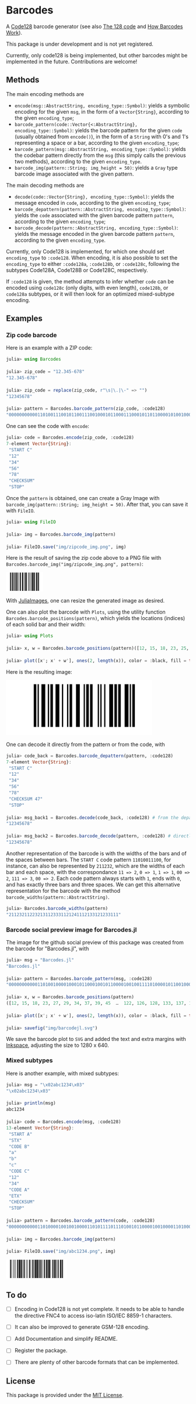 # Barcodes

A [Code128](https://en.wikipedia.org/wiki/Code_128) barcode generator (see also [The 128 code](http://grandzebu.net/informatique/codbar-en/code128.htm) and [How Barcodes Work](https://courses.cs.washington.edu/courses/cse370/01au/minirproject/BarcodeBattlers/barcodes.html)).

This package is under development and is not yet registered.

Currently, only code128 is being implemented, but other barcodes might be implemented in the future. Contributions are welcome!

## Methods

The main encoding methods are 

* `encode(msg::AbstractString, encoding_type::Symbol)`: yields a symbolic encoding for the given `msg`, in the form of a `Vector{String}`, according to the given `encoding_type`;
* `barcode_pattern(code::Vector{<:AbstractString}, encoding_type::Symbol)`: yields the barcode pattern for the given `code` (usually obtained from `encode()`), in the form of a `String` with 0's and 1's representing a space or a bar, according to the given `encoding_type`;
* `barcode_pattern(msg::AbstractString, encoding_type::Symbol)`: yields the codebar pattern directly from the `msg` (this simply calls the previous two methods), according to the given `encoding_type`.
* `barcode_img(pattern::String; img_height = 50)`: yields a `Gray` type barcode image associated with the given pattern.

The main decoding methods are
* `decode(code::Vector{String}, encoding_type::Symbol)`: yields the message encoded in `code`, according to the given `encoding_type`;
* `barcode_depattern(pattern::AbstractString, encoding_type::Symbol)`: yields the `code` associated with the given barcode pattern `pattern`, according to the given `encoding_type`;
* `barcode_decode(pattern::AbstractString, encoding_type::Symbol)`: yields the message encoded in the given barcode pattern `pattern`, according to the given `encoding_type`.

Currently, only Code128 is implemented, for which one should set `encoding_type` to `:code128`. When encoding, it is also possible to set the `encoding_type` to either `:code128a`, `:code128b`, or `:code128c`, following the subtypes Code128A, Code128B or Code128C, respectively.

If `:code128` is given, the method attempts to infer whether `code` can be encoded using `code128c` (only digits, with even length), `code128b`, or `code128a` subtypes, or it will then look for an optimized mixed-subtype encoding.

## Examples

### Zip code barcode

Here is an example with a ZIP code:

```julia
julia> using Barcodes

julia> zip_code = "12.345-678"
"12.345-678"

julia> zip_code = replace(zip_code, r"\s|\.|\-" => "")
"12345678"

julia> pattern = Barcodes.barcode_pattern(zip_code, :code128)
"00000000000110100111001011001110010001011000111000101101100001010010001110110110001110101100000000000"
```

One can see the code with `encode`:

```julia
julia> code = Barcodes.encode(zip_code, :code128)
7-element Vector{String}:
 "START C"
 "12"
 "34"
 "56"
 "78"
 "CHECKSUM"
 "STOP"
```

Once the `pattern` is obtained, one can create a Gray Image with `barcode_img(pattern::String; img_height = 50)`. After that, you can save it with `FileIO`.

```julia
julia> using FileIO

julia> img = Barcodes.barcode_img(pattern)

julia> FileIO.save("img/zipcode_img.png", img)
```

Here is the result of saving the zip code above to a PNG file with `Barcodes.barcode_img("img/zipcode_img.png", pattern)`:

![Zip Code 12.345-678](img/zipcode_img.png)

With [JuliaImages](https://juliaimages.org/stable/), one can resize the generated image as desired.

One can also plot the barcode with `Plots`, using the utility function `Barcodes.barcode_positions(pattern)`, which yields the locations (indices) of each solid bar and their width:

```julia
julia> using Plots

julia> x, w = Barcodes.barcode_positions(pattern)([12, 15, 18, 23, 25, 29, 34, 38, 40, 45  …  56, 62, 64, 67, 71, 75, 78, 83, 87, 89], [2, 1, 3, 1, 2, 3, 1, 1, 2, 3  …  2, 1, 1, 1, 3, 2, 2, 3, 1, 2])

julia> plot([x'; x' + w'], ones(2, length(x)), color = :black, fill = true, xlims = (1, length(pattern)),  ylims = (0, 1), border = :none, legend = nothing)
```

Here is the resulting image:

![Zip Code 12.345-678 with Plots.jl](img/zipcode_plot.png)

One can decode it directly from the pattern or from the code, with

```julia
julia> code_back = Barcodes.barcode_depattern(pattern, :code128)
7-element Vector{String}:
 "START C"
 "12"
 "34"
 "56"
 "78"
 "CHECKSUM 47"
 "STOP"

julia> msg_back1 = Barcodes.decode(code_back, :code128) # from the depatterned code
"12345678"

julia> msg_back2 = Barcodes.barcode_decode(pattern, :code128) # directly from pattern
"12345678"
```

Another representation of the barcode is with the widths of the bars and of the spaces between bars. The `START C` code pattern `11010011100`, for instance, can also be represented by `211232`, which are the widths of each bar and each space, with the correspondance `11 => 2`, `0 => 1`, `1 => 1`, `00 => 2`, `111 => 3`, `00 => 2`. Each code pattern always starts with `1`, ends with `0`, and has exactly three bars and three spaces. We can get this alternative representation for the barcode with the method `barcode_widths(pattern::AbstractString)`.

```julia
julia> Barcodes.barcode_widths(pattern)
"211232112232131123331121241112133121233111"
```

### Barcode social preview image for Barcodes.jl

The image for the github social preview of this package was created from the barcode for "Barcodes.jl", with

```julia
julia> msg = "Barcodes.jl"
"Barcodes.jl"

julia> pattern = Barcodes.barcode_pattern(msg, :code128)
"00000000000110100100001000101100010010110000100100111101000010110010001111010100001001101011001000010011001110100001100101100101000011001101100110001110101100000000000"

julia> x, w = Barcodes.barcode_positions(pattern)
([12, 15, 18, 23, 27, 29, 34, 37, 39, 45  …  122, 126, 128, 133, 137, 140, 144, 149, 153, 155], [2, 1, 1, 1, 1, 2, 1, 1, 2, 1  …  2, 1, 1, 2, 2, 2, 2, 3, 1, 2])

julia> plot([x'; x' + w'], ones(2, length(x)), color = :black, fill = true, xlims = (1, length(pattern)),  ylims = (0, 1), border = :none, legend = nothing, size = (896, 448))

julia> savefig("img/barcodejl.svg")
```

We save the barcode plot to `SVG` and added the text and extra margins with [Inkspace](https://inkscape.org), adjusting the size to 1280 x 640.

### Mixed subtypes

Here is another example, with mixed subtypes:

```julia
julia> msg = "\x02abc1234\x03"
"\x02abc1234\x03"

julia> println(msg)
abc1234

julia> code = Barcodes.encode(msg, :code128)
13-element Vector{String}:
 "START A"
 "STX"
 "CODE B"
 "a"
 "b"
 "c"
 "CODE C"
 "12"
 "34"
 "CODE A"
 "ETX"
 "CHECKSUM"
 "STOP"

julia> pattern = Barcodes.barcode_pattern(code, :code128)
"00000000000110100001001001000011010111101110100101100001001000011010000101100101110111101011001110010001011000111010111101000010110011110010100110001110101100000000000"

julia> img = Barcodes.barcode_img(pattern)

julia> FileIO.save("img/abc1234.png", img)
```

![CSE370](img/abc1234.png)

## To do

- [ ] Encoding in Code128 is not yet complete. It needs to be able to handle the directive FNC4 to access iso-latin ISO/IEC 8859-1 characters.

- [ ] It can also be improved to generate GSM-128 encoding.

- [ ] Add Documentation and simplify README.

- [ ] Register the package.

- [ ] There are plenty of other barcode formats that can be implemented.

## License

This package is provided under the [MIT License](LICENSE).
